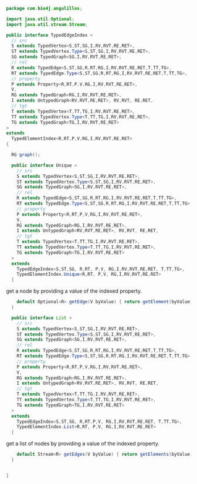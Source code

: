 
```java
package com.bio4j.angulillos;

import java.util.Optional;
import java.util.stream.Stream;

public interface TypedEdgeIndex <
  // src
  S extends TypedVertex<S,ST,SG,I,RV,RVT,RE,RET>, 
  ST extends TypedVertex.Type<S,ST,SG,I,RV,RVT,RE,RET>, 
  SG extends TypedGraph<SG,I,RV,RVT,RE,RET>,
  // rel
  R extends TypedEdge<S,ST,SG,R,RT,RG,I,RV,RVT,RE,RET,T,TT,TG>,
  RT extends TypedEdge.Type<S,ST,SG,R,RT,RG,I,RV,RVT,RE,RET,T,TT,TG>,
  // property
  P extends Property<R,RT,P,V,RG,I,RV,RVT,RE,RET>,
  V,
  RG extends TypedGraph<RG,I,RV,RVT,RE,RET>,
  I extends UntypedGraph<RV,RVT,RE,RET>, RV,RVT, RE,RET,
  // tgt
  T extends TypedVertex<T,TT,TG,I,RV,RVT,RE,RET>,
  TT extends TypedVertex.Type<T,TT,TG,I,RV,RVT,RE,RET>,
  TG extends TypedGraph<TG,I,RV,RVT,RE,RET>
>
extends
  TypedElementIndex<R,RT,P,V,RG,I,RV,RVT,RE,RET>
{

  RG graph();

  public interface Unique <
    // src
    S extends TypedVertex<S,ST,SG,I,RV,RVT,RE,RET>, 
    ST extends TypedVertex.Type<S,ST,SG,I,RV,RVT,RE,RET>, 
    SG extends TypedGraph<SG,I,RV,RVT,RE,RET>,
    // rel
    R extends TypedEdge<S,ST,SG,R,RT,RG,I,RV,RVT,RE,RET,T,TT,TG>,
    RT extends TypedEdge.Type<S,ST,SG,R,RT,RG,I,RV,RVT,RE,RET,T,TT,TG>,
    // property
    P extends Property<R,RT,P,V,RG,I,RV,RVT,RE,RET>,
    V,
    RG extends TypedGraph<RG,I,RV,RVT,RE,RET>,
    I extends UntypedGraph<RV,RVT,RE,RET>, RV,RVT, RE,RET,
    // tgt
    T extends TypedVertex<T,TT,TG,I,RV,RVT,RE,RET>,
    TT extends TypedVertex.Type<T,TT,TG,I,RV,RVT,RE,RET>,
    TG extends TypedGraph<TG,I,RV,RVT,RE,RET>
  > 
  extends 
    TypedEdgeIndex<S,ST,SG, R,RT, P,V, RG,I,RV,RVT,RE,RET, T,TT,TG>,
    TypedElementIndex.Unique<R,RT, P,V, RG,I,RV,RVT,RE,RET>
  {
```

get a node by providing a value of the indexed property.

```java
    default Optional<R> getEdge(V byValue) { return getElement(byValue); }
  }

  public interface List <
    // src
    S extends TypedVertex<S,ST,SG,I,RV,RVT,RE,RET>, 
    ST extends TypedVertex.Type<S,ST,SG,I,RV,RVT,RE,RET>, 
    SG extends TypedGraph<SG,I,RV,RVT,RE,RET>,
    // rel
    R extends TypedEdge<S,ST,SG,R,RT,RG,I,RV,RVT,RE,RET,T,TT,TG>,
    RT extends TypedEdge.Type<S,ST,SG,R,RT,RG,I,RV,RVT,RE,RET,T,TT,TG>,
    // property
    P extends Property<R,RT,P,V,RG,I,RV,RVT,RE,RET>,
    V,
    RG extends TypedGraph<RG,I,RV,RVT,RE,RET>,
    I extends UntypedGraph<RV,RVT,RE,RET>, RV,RVT, RE,RET,
    // tgt
    T extends TypedVertex<T,TT,TG,I,RV,RVT,RE,RET>,
    TT extends TypedVertex.Type<T,TT,TG,I,RV,RVT,RE,RET>,
    TG extends TypedGraph<TG,I,RV,RVT,RE,RET>
  > 
  extends 
    TypedEdgeIndex<S,ST,SG, R,RT,P,V, RG,I,RV,RVT,RE,RET, T,TT,TG>,
    TypedElementIndex.List<R,RT, P,V, RG,I,RV,RVT,RE,RET>
  {
```

get a list of nodes by providing a value of the indexed property.

```java
    default Stream<R> getEdges(V byValue) { return getElements(byValue); }
  }


}

```




[test/java/com/bio4j/angulillos/TwitterGraph.java]: ../../../../../test/java/com/bio4j/angulillos/TwitterGraph.java.md
[test/java/com/bio4j/angulillos/TwitterGraphTestSuite.java]: ../../../../../test/java/com/bio4j/angulillos/TwitterGraphTestSuite.java.md
[main/java/com/bio4j/angulillos/TypedElement.java]: TypedElement.java.md
[main/java/com/bio4j/angulillos/UntypedGraph.java]: UntypedGraph.java.md
[main/java/com/bio4j/angulillos/TypedEdgeIndex.java]: TypedEdgeIndex.java.md
[main/java/com/bio4j/angulillos/TypedVertex.java]: TypedVertex.java.md
[main/java/com/bio4j/angulillos/TypedEdge.java]: TypedEdge.java.md
[main/java/com/bio4j/angulillos/TypedVertexIndex.java]: TypedVertexIndex.java.md
[main/java/com/bio4j/angulillos/conversions.java]: conversions.java.md
[main/java/com/bio4j/angulillos/TypedVertexQuery.java]: TypedVertexQuery.java.md
[main/java/com/bio4j/angulillos/TypedGraph.java]: TypedGraph.java.md
[main/java/com/bio4j/angulillos/TypedElementIndex.java]: TypedElementIndex.java.md
[main/java/com/bio4j/angulillos/Property.java]: Property.java.md